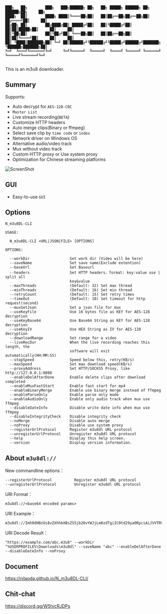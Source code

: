 ```

███╗   ██╗        ███╗   ███╗██████╗ ██╗   ██╗ █████╗ ██████╗ ██╗       ██████╗██╗     ██╗
████╗  ██║        ████╗ ████║╚════██╗██║   ██║██╔══██╗██╔══██╗██║      ██╔════╝██║     ██║
██╔██╗ ██║        ██╔████╔██║ █████╔╝██║   ██║╚█████╔╝██║  ██║██║█████╗██║     ██║     ██║
██║╚██╗██║        ██║╚██╔╝██║ ╚═══██╗██║   ██║██╔══██╗██║  ██║██║╚════╝██║     ██║     ██║
██║ ╚████║███████╗██║ ╚═╝ ██║██████╔╝╚██████╔╝╚█████╔╝██████╔╝███████╗ ╚██████╗███████╗██║
╚═╝  ╚═══╝╚══════╝╚═╝     ╚═╝╚═════╝  ╚═════╝  ╚════╝ ╚═════╝ ╚══════╝  ╚═════╝╚══════╝╚═╝
                                                                                          
```
This is an m3u8 downloader.  
## Summary
Supports: 
  * Auto decrypt for `AES-128-CBC`
  * `Master List`
  * Live stream recording(`BETA`)
  * Customize HTTP headers
  * Auto merge clips(Binary or ffmpeg)
  * Select save clip by `time code` or `index`
  * Network driver on Windows OS
  * Alternative audio/video track
  * Mux without video track
  * Custom HTTP proxy or Use system proxy
  * Optimization for Chinese streaming platforms
  
  ![ScreenShot](https://nilaoda.github.io/N_m3u8DL-CLI/source/images/%E7%9B%B4%E6%8E%A5%E4%BD%BF%E7%94%A8.gif)  
  
## GUI
  * Easy-to-use `GUI`
  
## Options
```
N_m3u8DL-CLI

USAGE:

  N_m3u8DL-CLI <URL|JSON|FILE> [OPTIONS]

OPTIONS:

  --workDir                  Set work dir (Video will be here)
  --saveName                 Set save name(Exclude extention)
  --baseUrl                  Set Baseurl
  --headers                  Set HTTP headers，format: key:value use | split all
                             key&value
  --maxThreads               (Default: 32) Set max thread
  --minThreads               (Default: 16) Set min thread
  --retryCount               (Default: 15) Set retry times
  --timeOut                  (Default: 10) Set timeout for http request(second)
  --muxSetJson               Set a json file for mux
  --useKeyFile               Use 16 bytes file as KEY for AES-128 decryption
  --useKeyBase64             Use Base64 String as KEY for AES-128 decryption
  --useKeyIV                 Use HEX String as IV for AES-128 decryption
  --downloadRange            Set range for a video
  --liveRecDur               When the live recording reaches this length, the
                             software will exit automatically(HH:MM:SS)
  --stopSpeed                Speed below this, retry(KB/s)
  --maxSpeed                 Set max download speed(KB/s)
  --proxyAddress             Set HTTP/SOCKS5 Proxy, like http://127.0.0.1:8080
  --enableDelAfterDone       Enable delete clips after download completed
  --enableMuxFastStart       Enable fast start for mp4
  --enableBinaryMerge        Enable use binary merge instead of ffmpeg
  --enableParseOnly          Enable parse only mode
  --enableAudioOnly          Enable only audio track when mux use ffmpeg
  --disableDateInfo          Disable write date info when mux use ffmpeg
  --disableIntegrityCheck    Disable integrity check
  --noMerge                  Disable auto merge
  --noProxy                  Disable use system proxy
  --registerUrlProtocol      Register m3u8dl URL protocol
  --unregisterUrlProtocol    Unregister m3u8dl URL protocol
  --help                     Display this help screen.
  --version                  Display version information.
```

## About `m3u8dl://`
New commandline options：
```
--registerUrlProtocol          Register m3u8dl URL protocol
--unregisterUrlProtocol        Unregister m3u8dl URL protocol
```

URI Format：
```
m3u8dl://<base64 encoded params>
```

URI Example：
```
m3u8dl://Imh0dHBzOi8vZXhhbXBsZS5jb20vYWJjLm0zdTgiIC0td29ya0RpciAiJVVTRVJQUk9GSUxFJVxEb3dubG9hZHNcbTN1OGRsIiAtLXNhdmVOYW1lICJhYmMiIC0tZW5hYmxlRGVsQWZ0ZXJEb25lIC0tZGlzYWJsZURhdGVJbmZvIC0tbm9Qcm94eQ==
```

URI Decode Result：
```
"https://example.com/abc.m3u8" --workDir "%USERPROFILE%\Downloads\m3u8dl" --saveName "abc" --enableDelAfterDone --disableDateInfo --noProxy
```

## Document
https://nilaoda.github.io/N_m3u8DL-CLI/

## Chit-chat
https://discord.gg/W5tvcRJDPs
